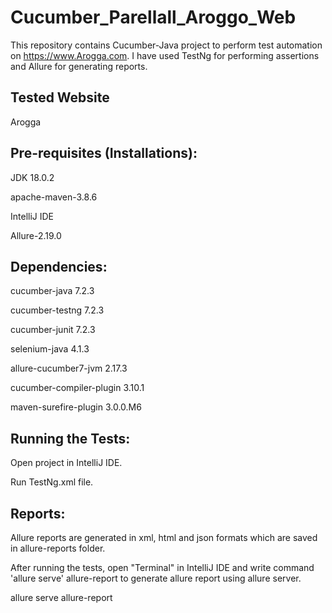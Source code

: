 
# Cucumber_Parellall_Aroggo_Web

This repository contains Cucumber-Java project to perform test automation on https://www.Arogga.com. I have used TestNg for performing assertions and Allure for generating reports.





## Tested Website 
Arogga





## Pre-requisites (Installations):
JDK 18.0.2

apache-maven-3.8.6

IntelliJ IDE

Allure-2.19.0




## Dependencies:
cucumber-java 7.2.3

cucumber-testng 7.2.3

cucumber-junit 7.2.3

selenium-java 4.1.3

allure-cucumber7-jvm 2.17.3

cucumber-compiler-plugin 3.10.1

maven-surefire-plugin 3.0.0.M6




## Running the Tests:
Open project in IntelliJ IDE.

Run TestNg.xml file.


## Reports:
Allure reports are generated in xml, html and json formats which are saved in allure-reports folder.

After running the tests, open "Terminal" in IntelliJ IDE and write command 'allure serve' allure-report to generate allure report using allure server.

allure serve allure-report




